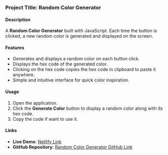 ### Project Title: Random Color Generator

#### Description
A **Random Color Generator** built with JavaScript. Each time the button is clicked, a new random color is generated and displayed on the screen.

#### Features
- Generates and displays a random color on each button click.
- Displays the hex code of the generated color.
- Clicking on the hex code copies the hex code in clipboard to paste it anywhere.
- Simple and intuitive interface for quick color inspiration.

#### Usage
1. Open the application.
2. Click the **Generate Color** button to display a random color along with its hex code.
3. Copy the code if want to use it.

#### Links
- **Live Demo**: [Netlify Link](https://adrishtirandomcolorgenerator.netlify.app/)
- **GitHub Repository**: [Random Color Generator GitHub Link](https://github.com/adrishtii/100DaysJSChallenge/tree/main/Random%20Color%20Generator/)

